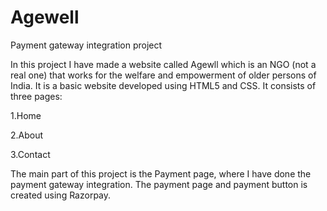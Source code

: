 # Agewell
Payment gateway integration project

In this project I have made a website called Agewll which is an NGO (not a real one) that works for the welfare and empowerment of older persons of India.
It is a basic website developed using HTML5 and CSS. It consists of three pages:

1.Home

2.About

3.Contact

The main part of this project is the Payment page, where I have done the payment gateway integration.
The payment page and payment button is created using Razorpay.
